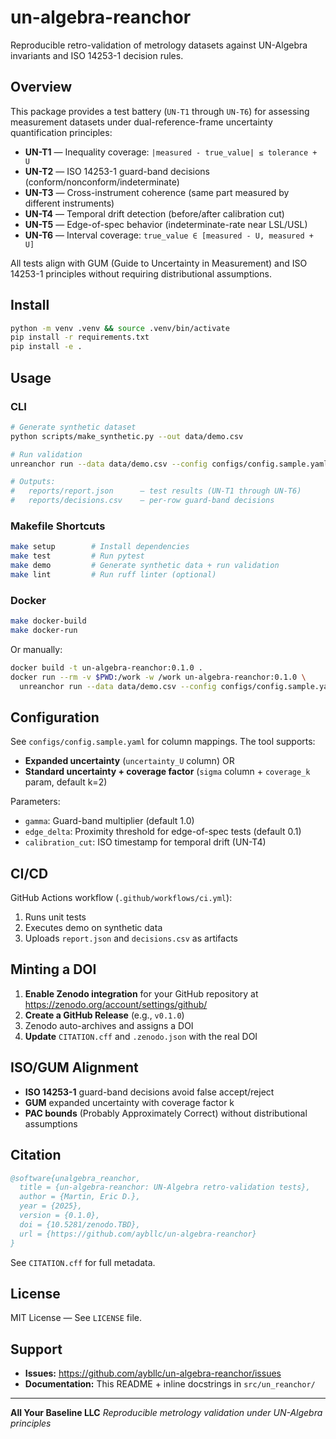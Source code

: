 # un-algebra-reanchor

Reproducible retro-validation of metrology datasets against UN-Algebra invariants and ISO 14253-1 decision rules.

## Overview

This package provides a test battery (`UN-T1` through `UN-T6`) for assessing measurement datasets under dual-reference-frame uncertainty quantification principles:

- **UN-T1** — Inequality coverage: `|measured - true_value| ≤ tolerance + U`
- **UN-T2** — ISO 14253-1 guard-band decisions (conform/nonconform/indeterminate)
- **UN-T3** — Cross-instrument coherence (same part measured by different instruments)
- **UN-T4** — Temporal drift detection (before/after calibration cut)
- **UN-T5** — Edge-of-spec behavior (indeterminate-rate near LSL/USL)
- **UN-T6** — Interval coverage: `true_value ∈ [measured - U, measured + U]`

All tests align with GUM (Guide to Uncertainty in Measurement) and ISO 14253-1 principles without requiring distributional assumptions.

## Install

```bash
python -m venv .venv && source .venv/bin/activate
pip install -r requirements.txt
pip install -e .
```

## Usage

### CLI

```bash
# Generate synthetic dataset
python scripts/make_synthetic.py --out data/demo.csv

# Run validation
unreanchor run --data data/demo.csv --config configs/config.sample.yaml --out reports

# Outputs:
#   reports/report.json      — test results (UN-T1 through UN-T6)
#   reports/decisions.csv    — per-row guard-band decisions
```

### Makefile Shortcuts

```bash
make setup        # Install dependencies
make test         # Run pytest
make demo         # Generate synthetic data + run validation
make lint         # Run ruff linter (optional)
```

### Docker

```bash
make docker-build
make docker-run
```

Or manually:

```bash
docker build -t un-algebra-reanchor:0.1.0 .
docker run --rm -v $PWD:/work -w /work un-algebra-reanchor:0.1.0 \
  unreanchor run --data data/demo.csv --config configs/config.sample.yaml --out /work/reports
```

## Configuration

See `configs/config.sample.yaml` for column mappings. The tool supports:

- **Expanded uncertainty** (`uncertainty_U` column) OR
- **Standard uncertainty + coverage factor** (`sigma` column + `coverage_k` param, default k=2)

Parameters:
- `gamma`: Guard-band multiplier (default 1.0)
- `edge_delta`: Proximity threshold for edge-of-spec tests (default 0.1)
- `calibration_cut`: ISO timestamp for temporal drift (UN-T4)

## CI/CD

GitHub Actions workflow (`.github/workflows/ci.yml`):
1. Runs unit tests
2. Executes demo on synthetic data
3. Uploads `report.json` and `decisions.csv` as artifacts

## Minting a DOI

1. **Enable Zenodo integration** for your GitHub repository at https://zenodo.org/account/settings/github/
2. **Create a GitHub Release** (e.g., `v0.1.0`)
3. Zenodo auto-archives and assigns a DOI
4. **Update** `CITATION.cff` and `.zenodo.json` with the real DOI

## ISO/GUM Alignment

- **ISO 14253-1** guard-band decisions avoid false accept/reject
- **GUM** expanded uncertainty with coverage factor k
- **PAC bounds** (Probably Approximately Correct) without distributional assumptions

## Citation

```bibtex
@software{unalgebra_reanchor,
  title = {un-algebra-reanchor: UN-Algebra retro-validation tests},
  author = {Martin, Eric D.},
  year = {2025},
  version = {0.1.0},
  doi = {10.5281/zenodo.TBD},
  url = {https://github.com/aybllc/un-algebra-reanchor}
}
```

See `CITATION.cff` for full metadata.

## License

MIT License — See `LICENSE` file.

## Support

- **Issues:** https://github.com/aybllc/un-algebra-reanchor/issues
- **Documentation:** This README + inline docstrings in `src/un_reanchor/`

---

**All Your Baseline LLC**
*Reproducible metrology validation under UN-Algebra principles*
